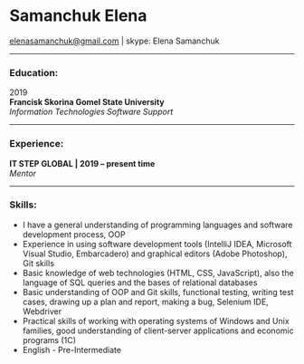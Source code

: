 # Samanchuk Elena 
[elenasamanchuk@gmail.com](elenasamanchuk@gmail.com) | skype: Elena Samanchuk

***

### Education:
2019  
**Francisk Skorina Gomel State University**  
_Information Technologies Software Support_

***

### Experience:
**IT STEP GLOBAL | 2019 – present time**  
_Mentor_

***

### Skills:
- I have a general understanding of programming languages and software development process, OOP
- Experience in using software development tools (IntelliJ IDEA, Microsoft Visual Studio,
Embarcadero) and graphical editors (Adobe Photoshop), Git skills
- Basic knowledge of web technologies (HTML, CSS, JavaScript), also the language of SQL
queries and the bases of relational databases
- Basic understanding of OOP and Git skills, functional testing, writing test cases, drawing up a plan and report, making a bug, Selenium IDE, Webdriver
- Practical skills of working with operating systems of Windows and Unix families, good
understanding of client-server applications and economic programs (1C)
- English - Pre-Intermediate

